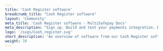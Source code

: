 ```yaml
---
title: 'Cash Register software'
breadcrumb_title: "Cash Register software"
layout: 'Community'
meta_title: 'Cash Register software - MultiSafepay Docs'
meta_description: "Sign up. Build and test your payments integration. Explore our products and services. Use our API Reference, SDKs, and wrappers. Get support."
logo: '/svgs/Cash_register.svg'
short_description: 'An overview of software from our Cash Register software partners.'
weight: 70
---
```

